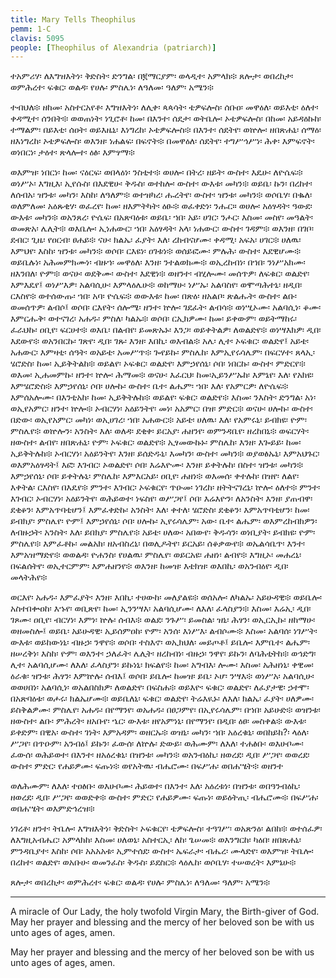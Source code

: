 ```yaml
---
title: Mary Tells Theophilus
pemm: 1-C
clavis: 5095
people: [Theophilus of Alexandria (patriarch)]
---
```

ተአምሪሃ፡ ለእግዝእትነ፡ ቅድስት፡ ድንግል፡ በ፪ማርያም፡ ወላዲተ፡ አምላክ፨ ጸሎታ፡ ወበረከታ፡ ወምሕረተ፡ ፍቁር፡ ወልዳ፡ የሀሉ፡ ምስሌነ፡ ለዓለመ፡ ዓለም፡ አሜን፨

ተብህለ፨ ዘከመ፡ አስተርአየቶ፡ እግዝእትነ፡ ለሊቀ፡ ጳጳሳት፡ ቴዎፍሎስ፡ ሰቡዐ፡ መዋዕለ፡ ወይእቲ፡ ዕለተ፡ ቀዳሚተ፡ ሰንበት፨ ወወጠነት፡ ነጊሮቶ፡ ከመ፡ በእንተ፡ ሰደታ፡ ወትቤሎ፡ ኦቴዎፍሎስ፡ በከመ፡ አይዳዕኩከ፡ ተማልም፡ በይእቲ፡ ሰዐት፡ ወይእዜኒ፡ እነግረከ፡ ኦቴዎፍሎስ፨ በእንተ፡ ሰደትየ፡ ወኵሎ፡ ዘበጽሐኒ፡ ሰማዕ፡ ዘእነግረከ፡ ኦቴዎፍሎስ፡ ወእንዘ፡ ነሐልፍ፡ በፍኖት፨ በመዋዕለ፡ ሰደትየ፡ ተግሥኅሥነ፡ ሕቀ፡ እምፍኖት፡ ወነበርነ፡ ታዕተ፡ ጽላሎተ፡ ዕፅ፡ እምፃማ፨

ወእምዝ፡ ነበርነ፡ ከመ፡ ናዕርፍ፡ ወበላዕነ፡ ንስቲተ፨ ወሀሎ፡ በትረ፡ ዘይት፡ ውስተ፡ እዴሁ፡ ለዮሴፍ፨ ወነሥኦ፡ እግዚእ፡ ኢየሱስ፡ በእደዊሁ፡ ቅዱስ፡ ወተከሎ፡ ውስተ፡ ውእቱ፡ መካን፨ ወይቤ፡ ኩን፡ በረከተ፡ ለሰብአ፡ ዝንቱ፡ መካን፡ እስከ፡ ለዓለም፨ ወተዝካረ፡ ሑረትየ፡ ውስተ፡ ዝንቱ፡ መካን፨ ወሶቤሃ፡ በቈለ፡ ወለምለመ፡ አዕጹቂሃ፡ ወፈረየ፡ ከመ፡ ዘእምትካት፡ ዕፁ፨ ወፈቀድነ፡ ንሑር። ወሀሎ፡ አዕፃዳት፡ ዓውደ፡ ውእቱ፡ መካን፨ ወአንጸረ፡ ዮሴፍ፡ በአጽባዕቱ፡ ወይቤ፡ ኀበ፡ አይ፡ ሀገር፡ ንሖር፡ እስመ፡ መስየ፡ መዓልት፡ ወመጽአ፡ ሌሊት፨ ወእቤሎ፡ ኢነሐውር፡ ኀበ፡ አዕፃዳት፡ አላ፡ ነሐውር፡ ውስተ፡ ገዳም፨ ወእንዘ፡ በገቦ፡ ደብር፡ ጊዜ፡ የዐርብ፡ ፀሐይ፨ ናሁ፡ ክልኤ፡ ፈያት፡ እለ፡ ረከብናሆሙ፡ ቀዳሚ፡ አፍአ፡ ሀገር፨ ሀለዉ፡ እምህየ፡ እስከ፡ ዝንቱ፡ መካን፨ ወሶበ፡ ርእዩነ፡ ዐገቱነ፨ ወሰይፎሙ፡ ምሉሕ፡ ውስተ፡ እደዊሆሙ፨ ወይቤሉነ፡ አሕመምክሙነ፡ ብዙኀ፡ መዋዕለ፡ እንዘ፡ ንተልወክሙ፨ ወኢረከብነ፡ በኀበ፡ ንነሥአክሙ፡ ዘእንበለ፡ ዮም፨ ወናሁ፡ ወደቅሙ፡ ውስተ፡ እደዊነ፨ ወዘንተ፡ ብሂሎሙ፡ መሰጥዎ፡ ለፍቁር፡ ወልድየ፡ እምእዴየ፤ ወነሥእዎ፡ አልባሲሁ፡ እምላዕሌሁ፨ ወከማሁ፡ ነሥኡ፡ አልባስየ፡ ወሞጣሕተኒ፡ ዘዲበ፡ ርእስየ፨ ወተሰውጡ፡ ኀበ፡ አባ፡ ዮሴፍ፨ ወውእቱ፡ ከመ፡ በጽዕ፡ ዘአልቦ፡ ጽልሑት፡ ውስተ፡ ልቡ፡ ወመሰጥዎ፡ ልብሶ፤ ወሶበ፡ ርእየት፡ ሰሎሜ፡ ዘንተ፡ ኵሎ፡ ገደፈት፡ ልብሳ፨ ወነሢኦሙ፡ አልባሲነ፡ ቆሙ፡ እምርሑቅ፡ ወተናገረ፡ አሐዱ፡ ምስለ፡ ካልኡ፨ ወሶበ፡ ርኢክዎሙ፡ ከመ፡ ይቀውም፡ ወይትማከሩ፡ ፈራህኩ፡ ዐቢየ፡ ፍርሀተ፨ ወእቤ፡ በልብየ፡ ይመጽኡኑ፡ እንጋ፡ ወይቀትልዎ፡ ለወልድየ፨ ወነሣእክዎ፡ ዲበ፡ እደውየ፨ ወአንበርኩ፡ ገጽየ፡ ዲበ፡ ገጹ፡ እንዘ፡ እበኪ፡ ወእብል፨ አሌ፡ ሊተ፡ ኦፍቁር፡ ወልድየ፤ አይቴ፡ አሐውር፡ እምዛቲ፡ ሰዓት፡ ወአይቴ፡ አመሥጥ፨ ጐየይኩ፡ ምስሌከ፡ እምኢየሩሳሌም፡ በፍርሃተ፡ ጸላኢ፡ ሄሮድስ፡ ከመ፡ ኢይቅትልከ፨ ወይልየ፡ ኦፍቁር፡ ወልድየ፡ እምኃየሰኒ፡ ሶበ፡ ነበርኩ፡ ውስተ፡ ምድርየ፨ ወእመ፡ ኢሐመምኩ፡ ዘንተ፡ ኵሎ፡ ሕማመ፨ ወናሁ፡ እፈርህ፡ ከመ፡ኢይንሥኡከ፡ እምኔየ፡ እለ፡ የአክዩ፡ እምሄሮድስ፨ እምኃየሰኒ፡ ሶበ፡ ሀሎኩ፡ ውስተ፡ ቤተ፡ ልሔም፡ ኀበ፡ እለ፡ የአምርዎ፡ ለዮሴፍ፨ እምሰአሎሙ፡ በእንቲአከ፡ ከመ፡ ኢይቅትሉከ፨ ወይልየ፡ ፍቁር፡ ወልድየ፨ እስመ፡ ንእስት፡ ድንግል፡ አነ፡ ወኢየአምር፡ ዘንተ፡ ኵሎ፨ ኦብርሃነ፡ አዕይንትየ፡ መነ፡ አአምር፡ በዝ፡ ምድር፨ ወናሁ፡ ሀሎኩ፡ ውስተ፡ በድው፡ ወኢየአምር፡ መካነ፡ ወኢሀገረ፡ ኀበ፡ አሐውር፨ አይቴ፡ ሀለዉ፡ እለ፡ የአምሩኒ፡ ይብክዩ፡ ዮም፡ ምስሌየ፨ ወኵሎን፡ አንስት፡ እለ፡ ወለዳ፡ ደቂቀ፡ ይርአያ፡ ሐዘንየ፡ ወምንዳቤየ፡ ዘረከበኒ፨ ወፍርሃት፡ ዘውስተ፡ ልብየ፡ ዘበጽሐኒ፡ ዮም፡ ኦፍቁር፡ ወልድየ፨ ኢፃመውኩኑ፡ ምስሌከ፡ እንዘ፡ እጐይይ፡ ከመ፡ ኢይቅትሉከ፨ ኦብርሃነ፡ አዕይንትየ፡ እንዘ፡ ይሰድዱኒ፡ እመካን፡ ውስተ፡ መካን፨ ወያወፅኡኒ፡ እምአህጉር፡ ወእምአዕፃዳት፤ እፎ፡ እገብር፡ ኦወልድየ፡ ሶበ፡ እሬእዮሙ፡ እንዘ፡ ይቀትሉከ፡ በስተ፡ ዝንቱ፡ መካን፨ እምኃየሰኒ፡ ሶበ፡ ይቀትሉኒ፡ ምስሌከ፡ እምእርአይ፡ ዐቢየ፡ ሐዘነ፨ ወእመሰ፡ ቀተሉከ፡ በዝየ፡ ለልየ፡ እቀትል፡ ርእስየ፡ በእዴየ፨ ምንተ፡ እገብር፡ ኦፍቁርየ፡ ጥዑመ፡ ነገረከ፡ ዘትትናገረኒ፡ ኵሎ፡ ዕለተ፨ ምንተ፡ እገብር፡ ኦብርሃነ፡ አዕይንትየ፡ ወሕይወተ፡ ነፍስየ፡ ወሥጋየ፤ ሶበ፡ እሬእዮን፡ ለአንስት፡ እንዘ፡ ያጠብዋ፡ ደቂቆን፡ እምአጥባቲሆን፤ እምፈቀድኩ፡ አንስት፡ እለ፡ ቀተለ፡ ሄሮድስ፡ ደቂቆን፡ እምአጥባቲሆን፡ ከመ፡ ይብክያ፡ ምስሌየ፡ ዮም፤ እምኃየሰኒ፡ ሶበ፡ ሀሎኩ፡ ኢየሩሳሌም፡ አው፡ ቤተ፡ ልሔም፡ ወእምረከብክዎን፡ ለብዙኃት፡ አንስት፡ እለ፡ ይበክያ፡ ምስሌየ፨ አይቴ፡ ሀለው፡ አበውየ፡ ቅዱሳን፡ ወነቢያት፡ ይብክዩ፡ ዮም፡ ምስሌየ፨ እምፈቶኩ፡ መልአክ፡ ዘአብስረኒ፡ በወሊዶትየ፡ ይርአይ፡ ሰቆቃውየ፨ ወኤልሳቤጥ፡ እንተ፡ እምአዝማድየ፨ ወወልዳ፡ ዮሐንስ፡ የሀልዉ፡ ምስሌየ፡ ወይርአዩ፡ ሐዘነ፡ ልብየ፨ እግዚኦ፡ መሐረኒ፡ በፍልሰትየ፡ ወኢተርምም፡ እምሐዘንየ፨ ወእንዘ፡ ከመዝ፡ እቴክዝ፡ ወእበኪ፡ ወአንብዕየ፡ ዲበ፡ መላትሕየ፨

ወርእየ፡ አሐዱ፡ እምፈያት፡ እንዘ፡ እበኪ፡ ተሀውከ፡ መለያልዩ፨ ወሰአሎ፡ ለካልኡ፡ አይሁዳዊ፨ ወይቤሎ፡ አስተበቍዐከ፡ እኁየ፡ ወቢጽየ፡ ከመ፡ ኢንንሣእ፡ አልባሲሆሙ፡ ለእለ፡ ፈላስያን፨ እስመ፡ እሬኢ፡ ዲበ፡ ገጾሙ፡ ዐቢየ፡ ብርሃነ፡ እምነ፡ ኵሉ፡ ሰብእ፨ ወልደ፡ ንጉሥ፡ ይመስል፡ ዝኒ፡ ሕፃን፡ ወኢርኢኩ፡ ዘከማሁ፡ ወዘመስሎ፤ ወይቤ፡ አይሁዳዊ፡ ኢይሰምዐከ፡ ዮም፡ አንሰ፡ እነሥእ፡ ልብሶሙ፨ እስመ፡ አልባሰ፡ ነገሥት፡ ውእቱ፡ ወይከውነኒ፡ ብዙኃ፡ ንዋየ፨ ወሶበ፡ ተስእኖ፡ ወኢክህለ፡ መይጦቶ፤ ይቤሎ፡ እምቤተ፡ ልሔም፡ ዘሠረቅነ፡ እስከ፡ ዮም፡ ወእንተ፡ ኃለፈት፡ ሌሊት፡ ዘረከብነ፡ ብዙኃ፡ ንዋየ፡ ይኩን፡ ለባሕቲትከ፨ ወኅድግ፡ ሊተ፡ አልባሲሆሙ፡ ለእለ፡ ፈላስያን፡ ይኩነኒ፡ ክፍልየ፨ ከመ፡ አግብእ፡ ሎሙ፡ እስመ፡ አሕዘነኒ፡ ቀዊመ፡ ዕራቁ፡ ዝንቱ፡ ሕፃን፡ እምኵሉ፡ ሰብእ፤ ወሶበ፡ ይቤሎ፡ ከመዝ፡ ይቤ፡ ኦሆ፡ ንሣእ፨ ወነሥአ፡ አልባሲሁ፡ ወወሀበነ፡ አልባሲነ፡ ወአልበስክዎ፡ ለወልድየ፡ በፍስሐ፨ ወይእዮ፡ ፍቁር፡ ወልድየ፡ ለፈያታዊ፡ ኃተሞ፡ በአጽባዕቱ፡ ወሖሩ፡ ክልኤሆሙ፨ ወይቤለኒ፡ ፍቁር፡ ወልድየ፡ ትሬእዪኑ፡ ለእለ፡ ክልኤ፡ ፈያት፡ ሀለዎሙ፡ ይስቅልዎሙ፡ ምስሌየ፡ አሐዱ፡ በየማንየ፡ ወአሐዱ፡ በፀጋምየ፡ በኢየሩሳሌም፡ በኀበ፡ አይሁድ፨ ወዝንቱ፡ ዘውስተ፡ ልቡ፡ ምሕረት፡ ዘአቡየ፡ ኄር፡ ውእቱ፡ ዘየአምነኒ፡ በየማንየ፡ በዲበ፡ ዕፀ፡ መስቀል፨ ውእቱ፡ ይቀድም፡ በዊአ፡ ውስተ፡ ገነት፡ እምአዳም፡ ወዘርኡ፨ ወዝኒ፡ መካን፡ ኀበ፡ አዕረቁኒ፡ ወበከይከ?፡ ላዕለ፡ ሥጋየ፡ በጥዑም፡ አንብዕ፤ ይኩን፡ ፈውሰ፡ ለኵሉ፡ ድውይ፡ ወሕሙም፡ ለእለ፡ ተሐፅቡ፡ ወእሁቦሙ፡ ፈውሰ፡ ወሕይወተ፡ በእንተ፡ ዘአዕረቁኒ፡ በዝንቱ፡ መካን፨ ወአንብዕኪ፡ ዘወረደ፡ ዲበ፡ ሥጋየ፡ ወወረደ፡ ውስተ፡ ምድር፡ የሐይዎሙ፡ ፍጡነ፨ ወየአትዉ፡ ብሔሮሙ፡ በፍሥሐ፡ ወበሐሤት፨ ወዘንተ

ወለሕሙም፡ ለእለ፡ ተዐፅቡ፡ ወእሁቦሙ፡ ሕይወተ፡ በእንተ፡ እለ፡ አዕረቱነ፡ በዝንቱ፡ ወበዓንብዕኪ፡ ዘወረደ፡ ዲበ፡ ሥጋየ፡ ወወድቀ፨ ውስተ፡ ምድር፡ የሐይዎሙ፡ ፍጡነ፡ ወይዕትጢ፡ ብሔሮሙ፨ በፍሥሐ፡ ወበሐሤት፡ ወእምድኅረዝ፨

ነገረቶ፡ ዘንተ፡ ትቤሎ፡ እግዝእትነ፡ ቅድስት፡ ኦፍቁርየ፡ ቴዎፍሎስ፡ ተዓገሥ፡ ወአጽንዕ፡ ልበከ፨ ወተሰፈዎ፡ ለእግዚአብሔር፡ አምላክከ፡ እስመ፡ ሀለወኒ፡ አስተርኢ፡ ለከ፡ ጌሠመ፨ ወእንግርከ፡ ካዕበ፡ ዘበጽሐኒ፡ ምንዳቤያተ፡ እስከ፡ ሶበ፡ አአአአቱ፡ ኢምተሰደ፡ ውስተ፡ ኤፍራታ፡ ብሔረ፡ ሙላድየ፡ ወእምዝ፡ ትቤሎ፡ በረከተ፡ ወልድየ፡ ወአቡሁ፡ ወመንፈስ፡ ቅዱስ፡ ይደስር፨ ላዕሌከ፡ ወሶቤሃ፡ ተሠወረት፡ እምኔሁ፨

ጸሎታ፡ ወበረከታ፡ ወምሕረተ፡ ፍቁር፡ ወልዳ፡ የሀሉ፡ ምስሌነ፡ ለዓለመ፡ ዓለም፡ አሜን፨

----

A miracle of Our Lady, the holy twofold Virgin Mary, the Birth-giver of God. May her prayer and blessing and the mercy of her beloved son be with us unto ages of ages, amen.



May her prayer and blessing and the mercy of her beloved son be with us unto ages of ages, amen.